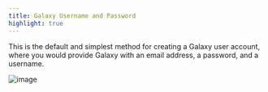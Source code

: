 ```yaml
---
title: Galaxy Username and Password
highlight: true
---
```


This is the default and simplest method for creating a 
Galaxy user account, where you would provide Galaxy 
with an email address, a password, and a username.

![image](/src/authnz/use/gxyusername/01.png)